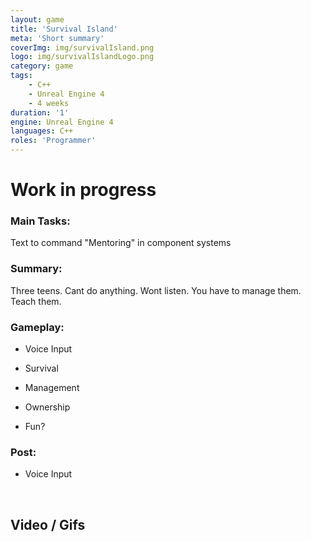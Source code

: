 ```yaml
---
layout: game
title: 'Survival Island'
meta: 'Short summary'
coverImg: img/survivalIsland.png
logo: img/survivalIslandLogo.png
category: game
tags:
    - C++
    - Unreal Engine 4
    - 4 weeks
duration: '1'
engine: Unreal Engine 4
languages: C++
roles: 'Programmer'
---
```

# Work in progress

### Main Tasks:
Text to command
"Mentoring" in component systems

### Summary:
Three teens. Cant do anything. Wont listen. You have to manage them. Teach them. 

### Gameplay:
- Voice Input
- Survival
- Management

- Ownership
- Fun?

### Post:
- Voice Input

<br>

## Video / Gifs

<!-- <center>
<iframe width="80%" height="500" src="https://www.youtube.com/embed/aeAqtWXhf4c" frameborder="0" allow="autoplay; encrypted-media" allowfullscreen></iframe>
</center> -->
